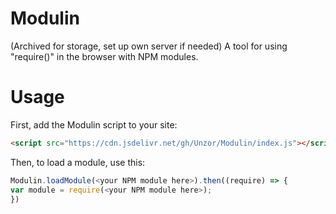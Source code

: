# Modulin
(Archived for storage, set up own server if needed)
A tool for using "require()" in the browser with NPM modules.

# Usage
First, add the Modulin script to your site:
```html
<script src="https://cdn.jsdelivr.net/gh/Unzor/Modulin/index.js"></script>
```
Then, to load a module, use this:
```javascript
Modulin.loadModule(<your NPM module here>).then((require) => {
var module = require(<your NPM module here>);
})
```
